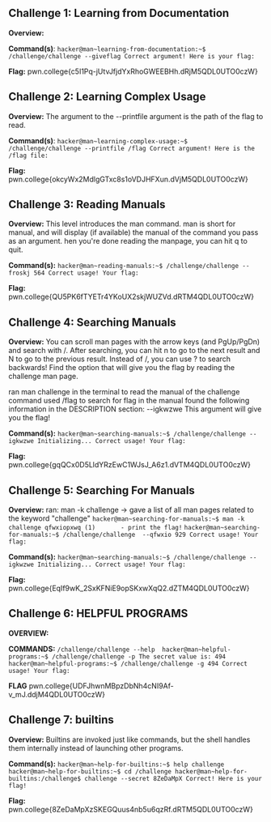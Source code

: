 ## Challenge 1: Learning from Documentation
**Overview:** 

**Command(s)**: `hacker@man~learning-from-documentation:~$ /challenge/challenge --giveflag
Correct argument! Here is your flag:`

**Flag:** pwn.college{c5I1Pq-jUtvJfjdYxRhoGWEEBHh.dRjM5QDL0UTO0czW}

## Challenge 2: Learning Complex Usage
**Overview:** The argument to the --printfile argument is the path of the flag to read.

**Command(s)**: `hacker@man~learning-complex-usage:~$ /challenge/challenge --printfile /flag
Correct argument! Here is the /flag file:`

**Flag:** pwn.college{okcyWx2MdlgGTxc8s1oVDJHFXun.dVjM5QDL0UTO0czW}

## Challenge 3: Reading Manuals
**Overview:** This level introduces the man command. 
man is short for manual, and will display (if available) the manual of the command you pass as an argument.
hen you're done reading the manpage, you can hit q to quit.

**Command(s):**
`hacker@man~reading-manuals:~$ /challenge/challenge --froskj 564
Correct usage! Your flag: `

**Flag:** pwn.college{QU5PK6fTYETr4YKoUX2skjWUZVd.dRTM4QDL0UTO0czW}

## Challenge 4: Searching Manuals
**Overview:** You can scroll man pages with the arrow keys (and PgUp/PgDn) and search with /.
After searching, you can hit n to go to the next result and N to go to the previous result. 
Instead of /, you can use ? to search backwards!
Find the option that will give you the flag by reading the challenge man page.

ran man challenge in the terminal to read the manual of the challenge command
used /flag to search for flag in the manual
found the following information in the DESCRIPTION section:
--igkwzwe This argument will give you the flag!

**Command(s):**
`hacker@man~searching-manuals:~$ /challenge/challenge --igkwzwe
Initializing...
Correct usage! Your flag: `

**Flag:** pwn.college{gqQCx0D5LldYRzEwC1WJsJ_A6z1.dVTM4QDL0UTO0czW}

## Challenge 5: Searching For Manuals
**Overview:** 
ran: man -k challenge -> gave a list of all man pages related to the keyword "challenge"
`hacker@man~searching-for-manuals:~$ man -k challenge
qfwxiopxwq (1)       - print the flag!`
`hacker@man~searching-for-manuals:~$ /challenge/challenge  --qfwxio 929
Correct usage! Your flag:`

**Command(s):**
`hacker@man~searching-manuals:~$ /challenge/challenge --igkwzwe
Initializing...
Correct usage! Your flag: `

**Flag:** pwn.college{EqIf9wK_2SxKFNiE9opSKxwXqQ2.dZTM4QDL0UTO0czW}

## Challenge 6: HELPFUL PROGRAMS
**OVERVIEW:** 

**COMMANDS:**
`/challenge/challenge --help 
hacker@man~helpful-programs:~$ /challenge/challenge -p
The secret value is: 494
hacker@man~helpful-programs:~$ /challenge/challenge -g 494
Correct usage! Your flag:`

**FLAG**
pwn.college{UDFJhwnMBpzDbNh4cNI9Af-v_mJ.ddjM4QDL0UTO0czW}

## Challenge 7: builtins 
**Overview:** Builtins are invoked just like commands, but the shell handles them internally instead of launching other programs.

**Command(s):**
`hacker@man~help-for-builtins:~$ help challenge
hacker@man~help-for-builtins:~$ cd /challenge
hacker@man~help-for-builtins:/challenge$ challenge --secret 8ZeDaMpX
Correct! Here is your flag!`

**Flag:** pwn.college{8ZeDaMpXzSKEGQuus4nb5u6qzRf.dRTM5QDL0UTO0czW}

